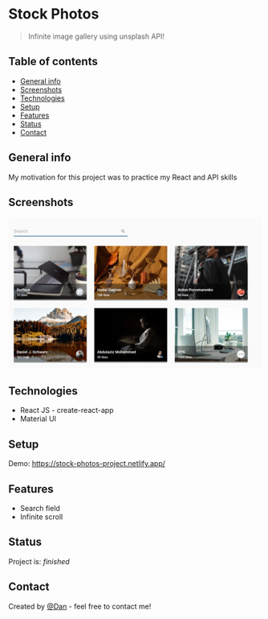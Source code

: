 # Stock Photos
> Infinite image gallery using unsplash API!

## Table of contents
* [General info](#general-info)
* [Screenshots](#screenshots)
* [Technologies](#technologies)
* [Setup](#setup)
* [Features](#features)
* [Status](#status)
* [Contact](#contact)

## General info
My motivation for this project was to practice my React and API skills

## Screenshots
![Example screenshot](demo.png)

## Technologies
* React JS - create-react-app
* Material UI

## Setup
Demo: https://stock-photos-project.netlify.app/

## Features
* Search field
* Infinite scroll

## Status
Project is: _finished_

## Contact
Created by [@Dan](https://www.linkedin.com/in/danail-kostov-ba95b81b3//) - feel free to contact me!